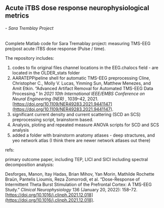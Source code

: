 ## Acute iTBS dose response neurophysiological metrics

###### - Sara Tremblay Project

Complete Matlab code for Sara Tremablay project: measuring TMS-EEG pre/post acute iTBS dose response (Pulse / time).

The repository includes:

1. codes to fix original files channel locations in the EEG.chalocs field - are located in the OLDER_stats folder
2. AARATEPPipeline shell for automatic TMS-EEG preprocessing
   Cline, Christopher C., Molly V. Lucas, Yinming Sun, Matthew Menezes, and Amit Etkin. “Advanced Artifact Removal for Automated TMS-EEG Data Processing.” In  *2021 10th International IEEE/EMBS Conference on Neural Engineering (NER)* , 1039–42, 2021. [https://doi.org/10.1109/NER49283.2021.9441147](https://doi.org/10.1109/NER49283.2021.9441147).
3. significant current density and current scattering (SCD an SCS) preprocessing script, brainstorm based.
4. Analysis, ploting and repeated measure ANOVA scripts for SCD and SCS analysis
5. added a folder with brainstorm anatomy atlases - deep stractures, and yeo network atlas (I think there are newer network atlases out there)

refs:

primary outcome paper, including TEP, LICI and SICI including spectral decomposition analysis:

Desforges, Manon, Itay Hadas, Brian Mihov, Yan Morin, Mathilde Rochette Braün, Pantelis Lioumis, Reza Zomorrodi, et al. “Dose-Response of Intermittent Theta Burst Stimulation of the Prefrontal Cortex: A TMS-EEG Study.” *Clinical Neurophysiology* 136 (January 20, 2022): 158–72. [https://doi.org/10.1016/j.clinph.2021.12.018](https://doi.org/10.1016/j.clinph.2021.12.018).
